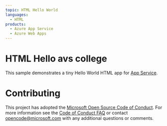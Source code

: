 ```yaml
---
topic: HTML Hello World
languages:
  - HTML
products:
  - Azure App Service
  - Azure Web Apps
---
```


# HTML Hello avs college

This sample demonstrates a tiny Hello World HTML app for [App Service](https://docs.microsoft.com/azure/app-service).

# Contributing

This project has adopted the [Microsoft Open Source Code of Conduct](https://opensource.microsoft.com/codeofconduct/). For more information see the [Code of Conduct FAQ](https://opensource.microsoft.com/codeofconduct/faq/) or contact [opencode@microsoft.com](mailto:opencode@microsoft.com) with any additional questions or comments.

